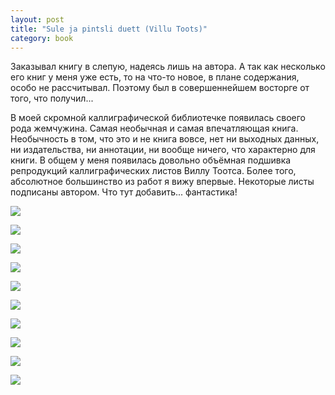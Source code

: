 ```yaml
---
layout: post
title: "Sule ja pintsli duett (Villu Toots)"
category: book
---
```

Заказывал книгу в&#160;слепую, надеясь лишь на автора. А&#160;так как несколько его книг у&#160;меня уже есть, то на что-то новое, в&#160;плане содержания, особо не рассчитывал. Поэтому был в&#160;совершеннейшем восторге от того, что получил...

В&#160;моей скромной каллиграфической библиотечке появилась своего рода жемчужина. Самая необычная и&#160;самая впечатляющая книга. Необычность в&#160;том, что это и&#160;не книга вовсе, нет ни выходных данных, ни издательства, ни аннотации, ни вообще ничего, что характерно для книги. В&#160;общем у&#160;меня появилась довольно объёмная подшивка репродукций каллиграфических листов Виллу Тоотса. Более того, абсолютное большинство из работ я вижу впервые. Некоторые листы подписаны автором. Что тут добавить... фантастика!

![](https://pics.livejournal.com/quillcraft/pic/000wh759)

![](https://pics.livejournal.com/quillcraft/pic/000wks4z)

![](https://pics.livejournal.com/quillcraft/pic/000wpts2)

![](https://pics.livejournal.com/quillcraft/pic/000wq04y)

![](https://pics.livejournal.com/quillcraft/pic/000wsy2h)

![](https://pics.livejournal.com/quillcraft/pic/000wrree)

![](https://pics.livejournal.com/quillcraft/pic/000wtebc)

![](https://pics.livejournal.com/quillcraft/pic/000ww3f7)

![](https://pics.livejournal.com/quillcraft/pic/000wxx74)

![](https://pics.livejournal.com/quillcraft/pic/000wyqbw)
